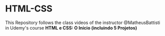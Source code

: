 # HTML-CSS
This Repository follows the class videos of the instructor @MatheusBattisti in Udemy's course **HTML e CSS: O Início (incluindo 5 Projetos)**
